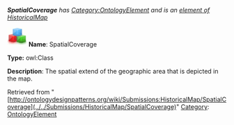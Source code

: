 ___SpatialCoverage__ has [Category:OntologyElement](../../Category/OntologyElement "Category:OntologyElement") and is an [element of](../../Property/ElementOf "Property:ElementOf") [HistoricalMap](../../Submissions/HistoricalMap "Submissions:HistoricalMap")_


  




[![Class](../../images/thumb/2/27/Class.gif/45px-Class.gif)](../../Image/Class.gif "Class")
__Name__: SpatialCoverage 


__Type:__ owl:Class 


__Description__: The spatial extend of the geographic area that is depicted in the map. 





Retrieved from "[http://ontologydesignpatterns.org/wiki/Submissions:HistoricalMap/SpatialCoverage](../../Submissions/HistoricalMap/SpatialCoverage)"
 [Category](http://ontologydesignpatterns.org/wiki/Special:Categories "Special:Categories"): [OntologyElement](../../Category/OntologyElement "Category:OntologyElement")